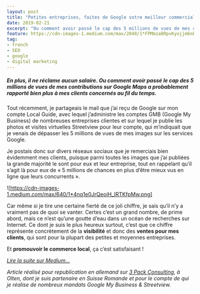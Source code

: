 ```yaml
---
layout: post
title: "Petites entreprises, faites de Google votre meilleur commercial"
date: 2019-02-21
excerpt: "Ou comment avoir passé le cap des 5 millions de vues de mes contributions sur Google Maps a probablement rapporté bien plus à mes clients concernés au fil du temps."
feature: https://cdn-images-1.medium.com/max/2048/1*FPMmza8RpvKyojjm6nbpsA.jpeg
tag:
- french
- SEO
- google
- digital marketing
---
```



##### En plus, il ne réclame aucun salaire. Ou comment avoir passé le cap des 5 millions de vues de mes contributions sur Google Maps a probablement rapporté bien plus à mes clients concernés au fil du temps.

Tout récemment, je partageais le mail que j’ai reçu de Google sur mon compte Local Guide, avec lequel j’administre les comptes GMB (Google My Business) de nombreuses entreprises clientes et sur lequel je publie les photos et visites virtuelles Streetview pour leur compte, qui m’indiquait que je venais de dépasser les 5 millions de vues de mes images sur les services Google.

Je postais donc sur divers réseaux sociaux que je remerciais bien évidemment mes clients, puisque parmi toutes les images que j’ai publiées la grande majorité le sont pour eux et leur entreprise, tout en rappelant qu’il s’agit là pour eux de « 5 millions de chances en plus d’être mieux vus en ligne que leurs concurrents ».

![https://cdn-images-1.medium.com/max/640/1*4nq1e0JrQeoiH_IRTKfpMw.png]

Car même si je tire une certaine fierté de ce joli chiffre, je sais qu’il n’y a vraiment pas de quoi se vanter. Certes c’est un grand nombre, de prime abord, mais ce n’est qu’une goutte d’eau dans un océan de recherches sur Internet. Ce dont je suis le plus heureux surtout, c’est que ce chiffre représente concrètement de la **visibilité** et donc des **ventes pour mes clients**, qui sont pour la plupart des petites et moyennes entreprises.

Et **promouvoir le commerce local**, ça c’est satisfaisant !

[*Lire la suite sur Medium...*](https://medium.com/@Romain_Marchand/petites-entreprises-faites-de-google-votre-meilleur-commercial-224f041b818a)

_Article réalisé pour republication en allemand sur [3 Pack Consulting](https://3pack.ch), à Olten, dont je suis partenaire en Suisse Romande et pour le compte de qui je réalise de nombreux mandats Google My Business & Streetview._
